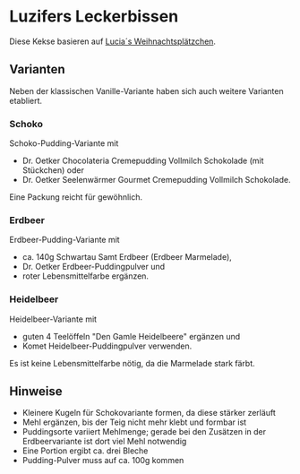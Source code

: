 # Luzifers Leckerbissen

Diese Kekse basieren auf [Lucia´s Weihnachtsplätzchen](https://www.chefkoch.de/rezepte/419161132483821/Lucia-s-Weihnachtsplaetzchen.html).

## Varianten

Neben der klassischen Vanille-Variante haben sich auch weitere Varianten etabliert.

### Schoko

Schoko-Pudding-Variante mit 

* Dr. Oetker Chocolateria Cremepudding Vollmilch Schokolade (mit Stückchen) oder
* Dr. Oetker Seelenwärmer Gourmet Cremepudding Vollmilch Schokolade.

Eine Packung reicht für gewöhnlich.

### Erdbeer

Erdbeer-Pudding-Variante mit

* ca. 140g Schwartau Samt Erdbeer (Erdbeer Marmelade),
* Dr. Oetker Erdbeer-Puddingpulver und
* roter Lebensmittelfarbe ergänzen.


### Heidelbeer

Heidelbeer-Variante mit 

* guten 4 Teelöffeln "Den Gamle Heidelbeere" ergänzen und
* Komet Heidelbeer-Puddingpulver verwenden.

Es ist keine Lebensmittelfarbe nötig, da die Marmelade stark färbt.

## Hinweise

* Kleinere Kugeln für Schokovariante formen, da diese stärker zerläuft 
* Mehl ergänzen, bis der Teig nicht mehr klebt und formbar ist
* Puddingsorte variiert Mehlmenge; gerade bei den Zusätzen in der Erdbeervariante ist dort viel Mehl notwendig
* Eine Portion ergibt ca. drei Bleche
* Pudding-Pulver muss auf ca. 100g kommen
